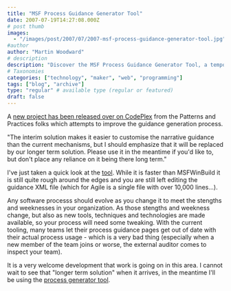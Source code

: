 ```yaml
---
title: "MSF Process Guidance Generator Tool"
date: 2007-07-19T14:27:08.000Z
# post thumb
images:
  - "/images/post/2007/07/2007-msf-process-guidance-generator-tool.jpg"
#author
author: "Martin Woodward"
# description
description: "Discover the MSF Process Guidance Generator Tool, a temporary solution designed to enhance and customise process guidance effectively."
# Taxonomies
categories: ["technology", "maker", "web", "programming"]
tags: ["blog", "archive"]
type: "regular" # available type (regular or featured)
draft: false
---
```

A [new project has been released over on CodePlex](http://www.codeplex.com/process/Release/ProjectReleases.aspx?ReleaseId=5626) from the Patterns and Practices folks which attempts to improve the guidance generation process.    

"The interim solution makes it easier to customise the narrative guidance than the current mechanisms, but I should emphasize that it will be replaced by our longer term solution. Please use it in the meantime if you'd like to, but don't place any reliance on it being there long term." 

I've just taken a quick look at the [tool](http://www.codeplex.com/process/Release/ProjectReleases.aspx?ReleaseId=5626).  While it is faster than MSFWinBuild it is still quite rough around the edges and you are still left editing the guidance XML file (which for Agile is a single file with over 10,000 lines...). 

Any software processs should evolve as you change it to meet the stengths and weeknesses in your organization.  As those stengths and weekness change, but also as new tools, techniques and technologies are made available, so your process will need some tweaking.  With the current tooling, many teams let their process guidance pages get out of date with their actual process usage - which is a very bad thing (especially when a new member of the team joins or worse, the external auditor comes to inspect your team). 

It is a very welcome development that work is going on in this area.  I cannot wait to see that "longer term solution" when it arrives, in the meantime I'll be using the [process generator tool](http://www.codeplex.com/process/Release/ProjectReleases.aspx).